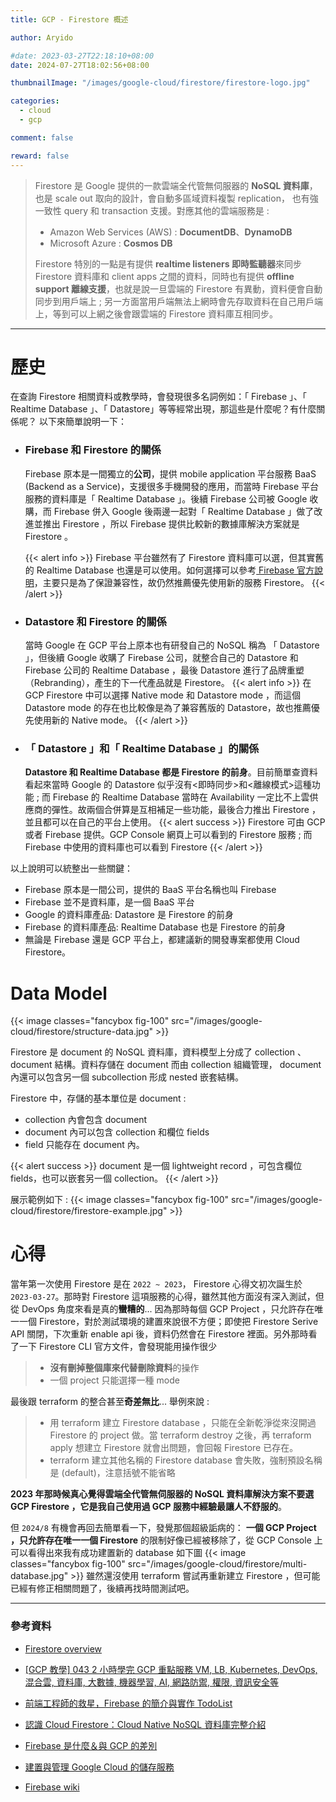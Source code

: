 ```yaml
---
title: GCP - Firestore 概述

author: Aryido

#date: 2023-03-27T22:18:10+08:00
date: 2024-07-27T18:02:56+08:00

thumbnailImage: "/images/google-cloud/firestore/firestore-logo.jpg"

categories:
  - cloud
  - gcp

comment: false

reward: false
---
```


<!--BODY-->

> Firestore 是 Google 提供的一款雲端全代管無伺服器的 **NoSQL 資料庫**，也是 scale out 取向的設計，會自動多區域資料複製 replication， 也有強一致性 query 和 transaction 支援。對應其他的雲端服務是 :
>
> - Amazon Web Services (AWS) : **DocumentDB**、**DynamoDB**
> - Microsoft Azure : **Cosmos DB**
>
> Firestore 特別的一點是有提供 **realtime listeners 即時監聽器**來同步 Firestore 資料庫和 client apps 之間的資料，同時也有提供 **offline support 離線支援**，也就是說一旦雲端的 Firestore 有異動，資料便會自動同步到用戶端上 ; 另一方面當用戶端無法上網時會先存取資料在自己用戶端上，等到可以上網之後會跟雲端的 Firestore 資料庫互相同步。

<!--more-->

---

# 歷史

在查詢 Firestore 相關資料或教學時，會發現很多名詞例如：「 Firebase 」、「 Realtime Database 」、「 Datastore」等等經常出現，那這些是什麼呢？有什麼關係呢？ 以下來簡單說明一下：

- ### Firebase 和 Firestore 的關係

  Firebase 原本是一間獨立的**公司**，提供 mobile application 平台服務 BaaS (Backend as a Service)，支援很多手機開發的應用，而當時 Firebase 平台服務的資料庫是「 Realtime Database 」。後續 Firebase 公司被 Google 收購，而 Firebase 併入 Google 後兩邊一起對「 Realtime Database 」做了改進並推出 Firestore ，所以 Firebase 提供比較新的數據庫解決方案就是 Firestore 。

  {{< alert info >}}
  Firebase 平台雖然有了 Firestore 資料庫可以選，但其實舊的 Realtime Database 也還是可以使用。如何選擇可以參考[ Firebase 官方說明](https://firebase.google.com/docs/database/rtdb-vs-firestore)，主要只是為了保證兼容性，故仍然推薦優先使用新的服務 Firestore。
  {{< /alert >}}

- ### Datastore 和 Firestore 的關係

  當時 Google 在 GCP 平台上原本也有研發自己的 NoSQL 稱為 「 Datastore 」，但後續 Google 收購了 Firebase 公司，就整合自己的 Datastore 和 Firebase 公司的 Realtime Database ，最後 Datastore 進行了品牌重塑（Rebranding），產生的下一代產品就是 Firestore。
  {{< alert info >}}
  在 GCP Firestore 中可以選擇 Native mode 和 Datastore mode ，而這個 Datastore mode 的存在也比較像是為了兼容舊版的 Datastore，故也推薦優先使用新的 Native mode。
  {{< /alert >}}

- ### 「 Datastore 」和「 Realtime Database 」的關係

  **Datastore 和 Realtime Database 都是 Firestore 的前身**。目前簡單查資料看起來當時 Google 的 Datastore 似乎沒有<即時同步>和<離線模式>這種功能 ; 而 Firebase 的 Realtime Database 當時在 Availability 一定比不上雲供應商的彈性。故兩個合併算是互相補足一些功能，最後合力推出 Firestore ，並且都可以在自己的平台上使用。
  {{< alert success >}}
  Firestore 可由 GCP 或者 Firebase 提供。GCP Console 網頁上可以看到的 Firestore 服務 ; 而 Firebase 中使用的資料庫也可以看到 Firestore
  {{< /alert >}}

以上說明可以統整出一些關鍵：
- Firebase 原本是一間公司，提供的 BaaS 平台名稱也叫 Firebase
- Firebase 並不是資料庫，是一個 BaaS 平台
- Google 的資料庫產品: Datastore 是 Firestore 的前身
- Firebase 的資料庫產品: Realtime Database 也是 Firestore 的前身
- 無論是 Firebase 還是 GCP 平台上，都建議新的開發專案都使用 Cloud Firestore。

# Data Model
{{< image classes="fancybox fig-100" src="/images/google-cloud/firestore/structure-data.jpg" >}}

Firestore 是 document 的 NoSQL 資料庫，資料模型上分成了 collection 、 document 結構。資料存儲在 document 而由 collection 組織管理， document 內還可以包含另一個 subcollection 形成 nested 嵌套結構。

Firestore 中，存儲的基本單位是 document :

- collection 內會包含 document
- document 內可以包含 collection 和欄位 fields
- field 只能存在 document 內。

{{< alert success >}}
document 是一個 lightweight record ，可包含欄位 fields，也可以嵌套另一個 collection。
{{< /alert >}}

展示範例如下 :
{{< image classes="fancybox fig-100" src="/images/google-cloud/firestore/firestore-example.jpg" >}}

# 心得

當年第一次使用 Firestore 是在 `2022 ~ 2023`， Firestore 心得文初次誕生於 `2023-03-27`。那時對 Firestore 這項服務的心得，雖然其他方面沒有深入測試，但從 DevOps 角度來看是真的**蠻糟的**... 因為那時每個 GCP Project ，只允許存在唯一一個 Firestore，對於測試環境的建置來說很不方便；即使把 Firestore Serive API 關閉，下次重新 enable api 後，資料仍然會在 Firestore 裡面。另外那時看了一下 Firestore CLI 官方文件，會發現能用操作很少

> - **沒有刪掉整個庫來代替刪除資料**的操作
> - 一個 project 只能選擇一種 mode

最後跟 terraform 的整合甚至**奇差無比**... 舉例來說 :

> - 用 terraform 建立 Firestore database ，只能在全新乾淨從來沒開過 Firestore 的 project 做。當 terraform destroy 之後，再 terraform apply 想建立 Firestore 就會出問題，會回報 Firestore 已存在。
> - terraform 建立其他名稱的 Firestore database 會失敗，強制預設名稱是 (default)，注意括號不能省略

**2023 年那時候真心覺得雲端全代管無伺服器的 NoSQL 資料庫解決方案不要選 GCP Firestore ，它是我自己使用過 GCP 服務中經驗最讓人不舒服的**。

但 `2024/8` 有機會再回去簡單看一下，發覺那個超級詬病的： **一個 GCP Project ，只允許存在唯一一個 Firestore** 的限制好像已經被移除了，從 GCP Console 上可以看得出來我有成功建置新的 database 如下圖
{{< image classes="fancybox fig-100" src="/images/google-cloud/firestore/multi-database.jpg" >}}
雖然還沒使用 terraform 嘗試再重新建立 Firestore ，但可能已經有修正相關問題了，後續再找時間測試吧。

---

### 參考資料

- [Firestore overview ](https://cloud.google.com/firestore/docs/overview)

- [[GCP 教學] 043 2 小時學完 GCP 重點服務 VM, LB, Kubernetes, DevOps, 混合雲, 資料庫, 大數據, 機器學習, AI, 網路防禦, 權限, 資訊安全等](https://www.youtube.com/watch?v=hQE14DX4LHQ&t=134s)

- [前端工程師的救星，Firebase 的簡介與實作 TodoList](https://medium.com/ho-japan/%E5%89%8D%E7%AB%AF%E4%BA%BA%E7%9A%84%E6%95%91%E6%98%9Ffirebase%E7%9A%84%E7%94%A8%E9%80%94%E8%88%87%E5%AF%A6%E4%BD%9Ctodolist-c7af49fe3104)

- [認識 Cloud Firestore：Cloud Native NoSQL 資料庫完整介紹](https://ikala.cloud/cloud-firestore-cloud-native-nosql-introduction/)

- [Firebase 是什麼＆與 GCP 的差別](https://ithelp.ithome.com.tw/articles/10222962)

- [建置與管理 Google Cloud 的儲存服務](https://jason-kao-blog.medium.com/%E5%BB%BA%E7%BD%AE%E8%88%87%E7%AE%A1%E7%90%86google-cloud%E7%9A%84%E5%84%B2%E5%AD%98%E6%9C%8D%E5%8B%99-2bc15acf2187)

- [Firebase wiki](https://zh.wikipedia.org/zh-tw/Firebase)
